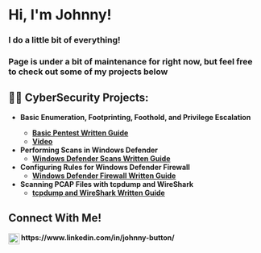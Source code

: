 <h1>Hi, I'm Johnny! <br/><a href="https://github.com/wjbuttoniv"> </a> </h1>
<h3>I do a little bit of everything!</h3>
<h3>Page is under a bit of maintenance for right now, but feel free to check out some of my projects below</h3>



<h2>👨‍💻 CyberSecurity Projects:</h2>

- <b> Basic Enumeration, Footprinting, Foothold, and Privilege Escalation
  - [Basic Pentest Written Guide](https://github.com/wjbuttoniv/basicpentest/)
  - [Video](https://www.youtube.com/watch?v=4kXbV7DvVp8)
- <b> Performing Scans in Windows Defender </b>
  - [Windows Defender Scans Written Guide](https://github.com/wjbuttoniv/Windows-Defender-Scans)
- <b> Configuring Rules for Windows Defender Firewall </b>
  - [Windows Defender Firewall Written Guide](https://github.com/wjbuttoniv/Windows-Defender-Firewall)
- <b> Scanning PCAP Files with tcpdump and WireShark </b>
  - [tcpdump and WireShark Written Guide](https://github.com/wjbuttoniv/tcpdump)
 
<h2>Connect With Me!</h2>
<img align="left" alt="JohnnyButton | LinkedIn" width="22px" src="https://cdn.jsdelivr.net/npm/simple-icons@v3/icons/linkedin.svg" /> https://www.linkedin.com/in/johnny-button/ </br>

